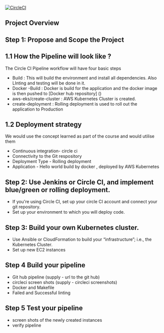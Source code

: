 [![CircleCI](https://dl.circleci.com/status-badge/img/gh/KapilsRepo/Capstone-proj5/tree/main.svg?style=svg)](https://dl.circleci.com/status-badge/redirect/gh/KapilsRepo/Capstone-proj5/tree/main)
      

## Project Overview

## Step 1: Propose and Scope the Project

## 1.1 How the Pipeline will look like ?

The Circle CI Pipeline workflow will have four basic steps
* Build : This will build the environment and install all dependencies. Also LInting and testing will be done in it.
* Docker -Build : Docker is build for the application and the docker image is then pushed to [Docker hub repository] ()
* aws-eks/create-cluster : AWS Kubernetes Cluster is created.
* create-deployment : Rolling deployment is used to roll out the application to Production

## 1.2 Deployment strategy

We would use the concept learned as part of the course and would utilise them 

- Continuous integration- circle ci 
- Connectivity to the Git respository
- Deployment Type - Rolling deployment
- Application - Hello world build by docker , deployed by AWS Kubernetes

## Step 2: Use Jenkins or Circle CI, and implement blue/green or rolling deployment.

- If you're using Circle CI, set up your circle CI account and connect your git repository.
- Set up your environment to which you will deploy code.

## Step 3: Build your own Kubernetes cluster.

- Use Ansible or CloudFormation to build your “infrastructure”; i.e., the Kubernetes Cluster.
- Set up new EC2 instances

## Step 4 Build your pipeline

- Git hub pipeline (supply - url to the git hub)
- circleci screen shots (supply - circleci screenshots)
- Docker and Makefile
- Failed and Successful linting

## Step 5 Test your pipeline
- screen shots of the newly created instances
- verify pipeline
